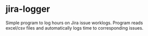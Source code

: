 # jira-logger

Simple program to log hours on Jira issue worklogs. Program reads excel/csv files and automatically logs time to corresponding issues.
